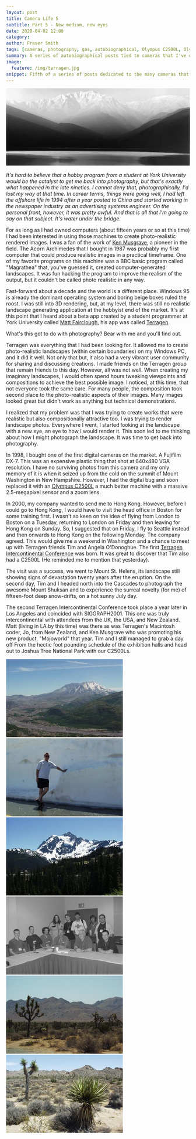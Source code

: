 ```yaml
---
layout: post
title: Camera Life 5
subtitle: Part 5 - New medium, new eyes
date: 2020-04-02 12:00
category:
author: Fraser Smith
tags: [cameras, photography, gas, autobiographical, Olympus C2500L, Olympus, Seattle, Washington, Terragen, software]
summary: A series of autobiographical posts tied to cameras that I've owned
image:
  feature: /img/terragen.jpg
snippet: Fifth of a series of posts dedicated to the many cameras that I have owned over the years. While some posts may focus on my thoughts about the camera itself, for others, I hope to dig up some remote memories
---
```

<img src="/img/terragen2.jpg" alt="Landsqcape with Terragen" />

_It's hard to believe that a hobby program from a student at York University would be the catalyst to get me back into photography, but that's exactly what happened in the late nineties. I cannot deny that, photographically, I'd lost my way at that time. In career terms, things were going well, I had left the offshore life in 1994 after a year posted to China and started working in the newspaper industry as an advertising systems engineer. On the personal front, however, it was pretty awful. And that is all that I'm going to say on that subject. It's water under the bridge._
<!--more-->

For as long as I had owned computers (about fifteen years or so at this time) I had been interested in using those machines to create photo-realistic rendered images. I was a fan of the work of [Ken Musgrave](https://www.wikiwand.com/en/Ken_Musgrave), a pioneer in the field. The Acorn Archimedes that I bought in 1987 was probably my first computer that could produce realistic images in a practical timeframe. One of my favorite programs on this machine was a BBC basic program called "Magrathea" that, you've guessed it, created computer-generated landscapes. It was fun hacking the program to improve the realism of the output, but it couldn't be called photo realistic in any way.

Fast-forward about a decade and the world is a different place. Windows 95 is already the dominant operating system and boring beige boxes ruled the roost. I was still into 3D rendering, but, at my level, there was still no realistic landscape generating application at the hobbyist end of the market. It's at this point that I heard about a beta app created by a student programmer at York University called [Matt Fairclough](https://www.imdb.com/name/nm1232297/), his app was called [Terragen](https://planetside.co.uk).

What's this got to do with photography? Bear with me and you'll find out.

Terragen was everything that I had been looking for. It allowed me to create photo-realistic landscapes (within certain boundaries) on my Windows PC, and it did it well. Not only that but, it also had a very vibrant user community for sharing and discussing creations. I made friends on the Terragen group that remain friends to this day. However, all was not well. When creating my imaginary landscapes, I would often spend hours tweaking viewpoints and compositions to achieve the best possible image. I noticed, at this time, that not everyone took the same care. For many people, the composition took second place to the photo-realistic aspects of their images. Many images looked great but didn't work as anything but technical demonstrations.

I realized that my problem was that I was trying to create works that were realistic but also compositionally attractive too. I was trying to render landscape photos. Everywhere I went, I started looking at the landscape with a new eye, an eye to how I would render it. This soon led to me thinking about how I might photograph the landscape. It was time to get back into photography.

In 1998, I bought one of the first digital cameras on the market. A Fujifilm DX-7. This was an expensive plastic thing that shot at 640x480 VGA resolution. I have no surviving photos from this camera and my only memory of it is when it seized up from the cold on the summit of Mount Washington in New Hampshire. However, I had the digital bug and soon replaced it with an [Olympus C2500L](https://www.dpreview.com/reviews/olympusc2500l/) a much better machine with a massive 2.5-megapixel sensor and a zoom lens.

In 2000, my company wanted to send me to Hong Kong. However, before I could go to Hong Kong, I would have to visit the head office in Boston for some training first. I wasn't so keen on the idea of flying from London to Boston on a Tuesday, returning to London on Friday and then leaving for Hong Kong on Sunday. So, I suggested that on Friday, I fly to Seattle instead and then onwards to Hong Kong on the following Monday. The company agreed. This would give me a weekend in Washington and a chance to meet up with Terragen friends Tim and Angela O'Donoghue. The first [Terragen Intercontinental Conference](http://timster.net/angela//mt-st-helens/index.htm) was born. It was great to discover that Tim also had a C2500L (He reminded me to mention that yesterday).

The visit was a success, we went to Mount St. Helens, its landscape still showing signs of devastation twenty years after the eruption. On the second day, Tim and I headed north into the Cascades to photograph the awesome Mount Shuksan and to experience the surreal novelty (for me) of fifteen-foot deep snow-drifts, on a hot sunny July day.

The second Terragen Intercontinental Conference took place a year later in Los Angeles and coincided with SIGGRAPH2001. This one was truly intercontinental with attendees from the UK, the USA, and New Zealand. Matt (living in LA by this time) was there as was Terragen's Macintosh coder, Jo, from New Zealand, and Ken Musgrave who was promoting his new product, "Mojoworld" that year. Tim and I still managed to grab a day off From the hectic foot pounding schedule of the exhibition halls and head out to Joshua Tree National Park with our C2500Ls.

<img src="/img/2500-1.jpg" alt="2500-1" class="pic"/><img src="/img/2500-2.jpg" alt="2500-2" class="pic"/><img src="/img/2500-3.jpg" alt="2500-3" class="pic"/><img src="/img/2500-4.jpg" alt="2500-4" class="pic"/><img src="/img/2500-5.jpg" alt="2500-5" class="pic"/><img src="/img/2500-6.jpg" alt="2500-6" class="pic"/>

